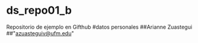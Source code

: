 # ds_repo01_b
Repositorio de ejemplo en Gifthub
#datos personales
##Arianne Zuastegui
##"azuasteguiv@ufm.edu"
